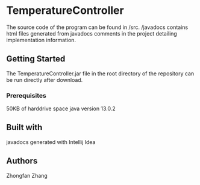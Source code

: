 # TemperatureController
The source code of the program can be found in /src. /javadocs contains html files generated from javadocs comments in the project detailing implementation information.
## Getting Started
The TemperatureController.jar file in the root directory of the repository can be run directly after download.
### Prerequisites
50KB of harddrive space
java version 13.0.2
## Built with
javadocs generated with Intellij Idea
## Authors
Zhongfan Zhang
